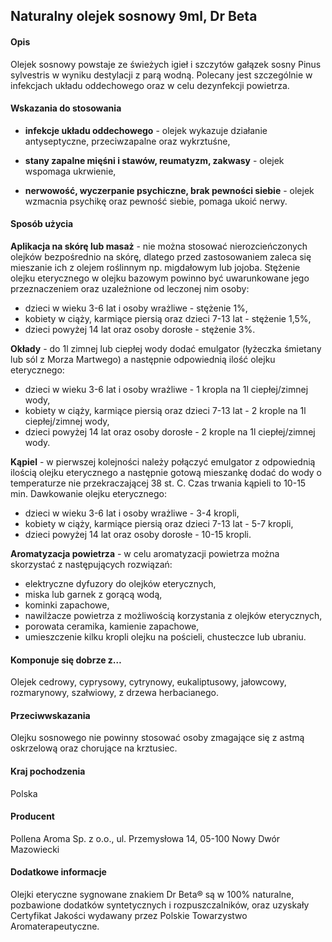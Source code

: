 ##  Naturalny olejek sosnowy 9ml, Dr Beta

#### Opis 

Olejek sosnowy powstaje ze świeżych igieł i szczytów gałązek sosny Pinus sylvestris w wyniku destylacji z parą wodną. Polecany jest szczególnie w infekcjach układu oddechowego oraz w celu dezynfekcji powietrza.  

#### Wskazania do stosowania

- **infekcje układu oddechowego** - olejek wykazuje działanie antyseptyczne, przeciwzapalne oraz wykrztuśne, 

- **stany zapalne mięśni i stawów, reumatyzm, zakwasy** - olejek wspomaga ukrwienie,

- **nerwowość, wyczerpanie psychiczne, brak pewności siebie** - olejek wzmacnia psychikę oraz pewność siebie, pomaga ukoić nerwy. 
  
#### Sposób użycia  

**Aplikacja na skórę lub masaż** - nie można stosować nierozcieńczonych olejków bezpośrednio na skórę, dlatego przed zastosowaniem zaleca się mieszanie ich z olejem roślinnym np. migdałowym lub jojoba. Stężenie olejku eterycznego w olejku bazowym powinno być uwarunkowane jego przeznaczeniem oraz uzależnione od leczonej nim osoby:
- dzieci w wieku 3-6 lat i osoby wrażliwe - stężenie 1%,
- kobiety w ciąży, karmiące piersią oraz dzieci 7-13 lat - stężenie 1,5%,
- dzieci powyżej 14 lat oraz osoby dorosłe - stężenie 3%. 

**Okłady** - do 1l zimnej lub ciepłej wody dodać emulgator (łyżeczka śmietany lub sól z Morza Martwego) a następnie odpowiednią ilość olejku eterycznego:
- dzieci w wieku 3-6 lat i osoby wrażliwe - 1 kropla na 1l ciepłej/zimnej wody,
- kobiety w ciąży, karmiące piersią oraz dzieci 7-13 lat - 2 krople na 1l ciepłej/zimnej wody,
- dzieci powyżej 14 lat oraz osoby dorosłe - 2 krople na 1l ciepłej/zimnej wody.

**Kąpiel** - w pierwszej kolejności należy połączyć emulgator z odpowiednią ilością olejku eterycznego a następnie gotową mieszankę dodać do wody o temperaturze nie przekraczającej 38 st. C. Czas trwania kąpieli to 10-15 min. Dawkowanie olejku eterycznego:
- dzieci w wieku 3-6 lat i osoby wrażliwe - 3-4 kropli,
- kobiety w ciąży, karmiące piersią oraz dzieci 7-13 lat - 5-7 kropli,
- dzieci powyżej 14 lat oraz osoby dorosłe - 10-15 kropli.

**Aromatyzacja powietrza** - w celu aromatyzacji powietrza można skorzystać z następujących rozwiązań:  

- elektryczne dyfuzory do olejków eterycznych,  
- miska lub garnek z gorącą wodą,
- kominki zapachowe,  
- nawilżacze powietrza z możliwością korzystania z olejków eterycznych,  
- porowata ceramika, kamienie zapachowe,   
- umieszczenie kilku kropli olejku na pościeli, chusteczce lub ubraniu. 
  
#### Komponuje się dobrze z…

Olejek cedrowy, cyprysowy, cytrynowy, eukaliptusowy, jałowcowy, rozmarynowy, szałwiowy, z drzewa herbacianego.

#### Przeciwwskazania  

Olejku sosnowego nie powinny stosować osoby zmagające się z astmą oskrzelową oraz chorujące na krztusiec.

#### Kraj pochodzenia 

Polska

#### Producent  

Pollena Aroma Sp. z o.o., ul. Przemysłowa 14, 05-100 Nowy Dwór Mazowiecki

#### Dodatkowe informacje  

Olejki eteryczne sygnowane znakiem Dr Beta® są w 100% naturalne, pozbawione dodatków syntetycznych i rozpuszczalników, oraz uzyskały Certyfikat Jakości wydawany przez Polskie Towarzystwo Aromaterapeutyczne.